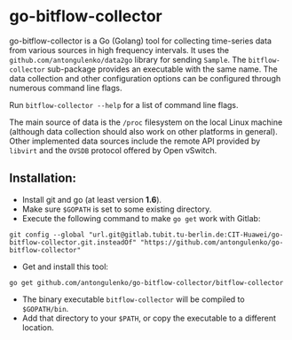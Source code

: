 # go-bitflow-collector
go-bitflow-collector is a Go (Golang) tool for collecting time-series data from various sources in high frequency intervals.
It uses the `github.com/antongulenko/data2go` library for sending `Sample`.
The `bitflow-collector` sub-package provides an executable with the same name.
The data collection and other configuration options can be configured through numerous command line flags.

Run `bitflow-collector --help` for a list of command line flags.

The main source of data is the `/proc` filesystem on the local Linux machine (although data collection should also work on other platforms in general).
Other implemented data sources include the remote API provided by `libvirt` and the `OVSDB` protocol offered by Open vSwitch.

## Installation:
* Install git and go (at least version **1.6**).
* Make sure `$GOPATH` is set to some existing directory.
* Execute the following command to make `go get` work with Gitlab:

```shell
git config --global "url.git@gitlab.tubit.tu-berlin.de:CIT-Huawei/go-bitflow-collector.git.insteadOf" "https://github.com/antongulenko/go-bitflow-collector"
```
* Get and install this tool:

```shell
go get github.com/antongulenko/go-bitflow-collector/bitflow-collector
```
* The binary executable `bitflow-collector` will be compiled to `$GOPATH/bin`.
 * Add that directory to your `$PATH`, or copy the executable to a different location.

